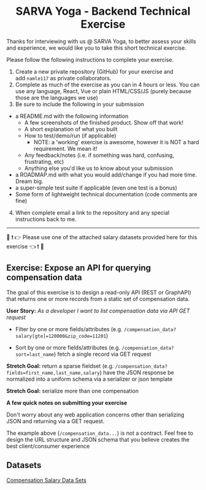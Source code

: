 # <center>SARVA Yoga - Backend Technical Exercise</center>

Thanks for interviewing with us @ SARVA Yoga, to better assess your skills and experience, we would like you to take this short technical exercise.

Please follow the following instructions to complete your exercise.

1. Create a new private repository (GitHub) for your exercise and add `namle117` as private collaborators.
2. Complete as much of the exercise as you can in 4 hours or less. You can use any language, React, Vue or plain HTML/CSS/JS (purely because those are the languages we use)
3. Be sure to include the following in your submission

- a README.md with the following information
  - A few screenshots of the finished product. Show off that work!
  - A short explanation of what you built
  - How to test/demo/run (if applicable)
    - NOTE: a 'working' exercise is awesome, however it is NOT a hard requirement. We mean it!
  - Any feedback/notes (i.e. if something was hard, confusing, frustrating, etc)
  - Anything else you'd like us to know about your submission
- a ROADMAP.md with what you would add/change if you had more time. Dream big.
- a super-simple test suite if applicable (even one test is a bonus)
- Some form of lightweight technical documentation (code comments are fine)

4. When complete email a link to the repository and any special instructions back to me.

---

🚨 ❗ 👉 Please use one of the attached salary datasets provided here for this exercise 👈 ❗ 🚨

## Exercise: Expose an API for querying compensation data

The goal of this exercise is to design a read-only API (REST or GraphAPI) that returns one or more records from a static set of compensation data.

**User Story:** _As a developer I want to list compensation data via API GET request_

- Filter by one or more fields/attributes (e.g. `/compensation_data?salary[gte]=120000&zip_code=11201`)

- Sort by one or more fields/attributes (e.g. `/compensation_data?sort=last_name`) fetch a single record via GET request

**Stretch Goal:** return a sparse fieldset (e.g. `/compensation_data?fields=first_name,last_name,salary`) have the JSON response be normalized into a uniform schema via a serializer or json template

**Stretch Goal:** serialize more than one compensation

**A few quick notes on submitting your exercise**

Don't worry about any web application concerns other than serializing JSON and returning via a GET request.

The example above (`/compensation_data...`) is not a contract. Feel free to design the URL structure and JSON schema that you believe creates the best client/consumer experience

## Datasets

[Compensation Salary Data Sets](./salary_datasets/)
